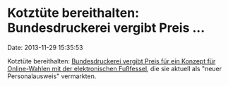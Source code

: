 Kotztüte bereithalten: Bundesdruckerei vergibt Preis \...
=========================================================

Date: 2013-11-29 15:35:53

Kotztüte bereithalten: [Bundesdruckerei vergibt Preis für ein Konzept
für Online-Wahlen mit der elektronischen
Fußfessel](http://www.heise.de/-2057687), die sie aktuell als \"neuer
Personalausweis\" vermarkten.
